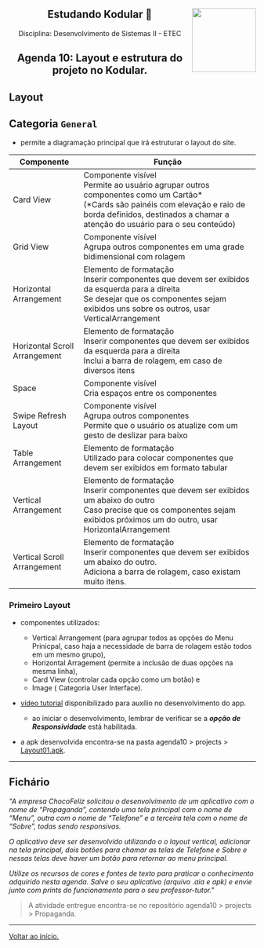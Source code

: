 <div align="center">
<a href="https://github.com/monicaquintal" target="_blank"><img align="right" height="130" src="https://cdn.jsdelivr.net/gh/devicons/devicon/icons/php/php-plain.svg" /></a>
<h2>Estudando Kodular 🤳</h2>
<p>Disciplina: Desenvolvimento de Sistemas II - ETEC</p>
</div>

<div id="agenda06" align="center">
<h2>Agenda 10: Layout e estrutura do projeto no Kodular.</h2>
</div>

## Layout

## Categoria `General`

- permite a diagramação principal que irá estruturar o layout do site.

<div align="center">

Componente | Função
-----------|------------
Card View | Componente visível<br>Permite ao usuário agrupar outros componentes como um Cartão*<br> (*Cards são painéis com elevação e raio de borda definidos, destinados a chamar a atenção do usuário para o seu conteúdo)
Grid View | Componente visível<br>Agrupa outros componentes em uma grade bidimensional com rolagem
Horizontal Arrangement | Elemento de formatação<br>Inserir componentes que devem ser exibidos da esquerda para a direita<br> Se desejar que os componentes sejam exibidos uns sobre os outros, usar VerticalArrangement
Horizontal Scroll Arrangement | Elemento de formatação<br> Inserir componentes que devem ser exibidos da esquerda para a direita<br> Inclui a barra de rolagem, em caso de diversos itens
Space | Componente visível<br>Cria espaços entre os componentes
Swipe Refresh Layout | Componente visível<br>Agrupa outros componentes<br>Permite que o usuário os atualize com um gesto de deslizar para baixo
Table Arrangement | Elemento de formatação<br>Utilizado para colocar componentes que devem ser exibidos em formato tabular
Vertical Arrangement | Elemento de formatação<br> Inserir componentes que devem ser exibidos um abaixo do outro<br> Caso precise que os componentes sejam exibidos próximos um do outro, usar HorizontalArrangement
Vertical Scroll Arrangement | Elemento de formatação<br>Inserir componentes que devem ser exibidos um abaixo do outro.<br> Adiciona a barra de rolagem, caso existam muito itens.

</div>

### Primeiro Layout

- componentes utilizados: 
  - Vertical Arrangement (para agrupar todos as opções do Menu Prinicpal, caso haja a necessidade de barra de rolagem estão todos em um mesmo grupo),
  - Horizontal Arragement (permite a inclusão de duas opções na mesma linha), 
  - Card View (controlar cada opção como um botão) e
  - Image ( Categoria User Interface).

- [vídeo tutorial](https://www.youtube.com/watch?v=pYO9KyyZcgc) disponibilizado para auxílio no desenvolvimento do app.
  - ao iniciar o desenvolvimento, lembrar de verificar se a ***opção de Responsividade*** está habilitada.
- a apk desenvolvida encontra-se na pasta agenda10 > projects > [Layout01.apk](./projects/Layout01.apk).

---

## Fichário

<em>"A empresa ChocoFeliz solicitou o desenvolvimento de um aplicativo com o nome de “Propaganda”, contendo uma tela principal com o nome de “Menu”, outra com o nome de “Telefone” e a terceira tela com o nome de “Sobre”, todas sendo responsivas.<br>

O aplicativo deve ser desenvolvido utilizando o o layout vertical, adicionar na tela principal, dois botões para chamar as telas de Telefone e Sobre e nessas telas deve haver um botão para retornar ao menu principal.<br>

Utilize os recursos de cores e fontes de texto para praticar o conhecimento adquirido nesta agenda. Salve o seu aplicativo (arquivo .aia e apk) e envie junto com prints do funcionamento para o seu professor-tutor."<br></em>

> A atividade entregue encontra-se no repositório agenda10 > projects > Propaganda.

--- 

[Voltar ao início.](https://github.com/monicaquintal/disciplina_DS_II_ETEC)